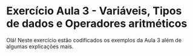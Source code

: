 # Exercício Aula 3 - Variáveis, Tipos de dados e Operadores aritméticos 

Olá! Neste exercício estão codificados os exemplos da Aula 3 além de algumas explicações mais.
